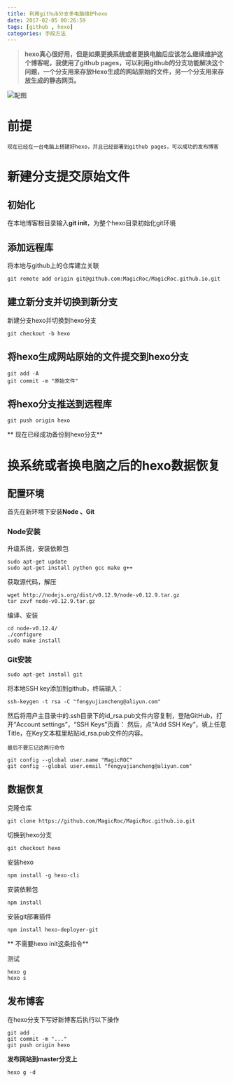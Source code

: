 ```yaml
---
title: 利用github分支多电脑维护hexo
date: 2017-02-05 00:26:59
tags: [github , hexo]
categories: 手段方法 
---
```


> **hexo真心很好用，但是如果更换系统或者更换电脑后应该怎么继续维护这个博客呢，我使用了github pages，可以利用github的分支功能解决这个问题，一个分支用来存放Hexo生成的网站原始的文件，另一个分支用来存放生成的静态网页。**

<!--more-->

![配图](1.png)

# 前提
	现在已经在一台电脑上搭建好hexo，并且已经部署到github pages，可以成功的发布博客

# 新建分支提交原始文件
## 初始化
在本地博客根目录输入**git init**，为整个hexo目录初始化git环境
## 添加远程库
将本地与github上的仓库建立关联
	
	git remote add origin git@github.com:MagicRoc/MagicRoc.github.io.git
	
## 建立新分支并切换到新分支
新建分支hexo并切换到hexo分支

	git checkout -b hexo
	
## 将hexo生成网站原始的文件提交到hexo分支

	git add -A
	git commit -m "原始文件"
	
## 将hexo分支推送到远程库
	
	git push origin hexo
	
** 现在已经成功备份到hexo分支**

# 换系统或者换电脑之后的hexo数据恢复

## 配置环境
首先在新环境下安装**Node 、Git**
### Node安装
升级系统，安装依赖包
	
	sudo apt-get update
	sudo apt-get install python gcc make g++
	
获取源代码，解压
	
	wget http://nodejs.org/dist/v0.12.9/node-v0.12.9.tar.gz
	tar zxvf node-v0.12.9.tar.gz
	
编译、安装

	cd node-v0.12.4/
	./configure
	sudo make install
	
### Git安装
	
	sudo apt-get install git
	
将本地SSH key添加到github，终端输入：
	
	ssh-keygen -t rsa -C "fengyujiancheng@aliyun.com"

然后将用户主目录中的.ssh目录下的id_rsa.pub文件内容复制，登陆GitHub，打开“Account settings”，“SSH Keys”页面：
然后，点“Add SSH Key”，填上任意Title，在Key文本框里粘贴id_rsa.pub文件的内容。

	最后不要忘记这两行命令
	
	git config --global user.name "MagicROC"
	git config --global user.email "fengyujiancheng@aliyun.com"

## 数据恢复

克隆仓库

	git clone https://github.com/MagicRoc/MagicRoc.github.io.git

切换到hexo分支

	git checkout hexo
	
安装hexo
	
	npm install -g hexo-cli
	
安装依赖包
	
	npm install

安装git部署插件
	
	npm install hexo-deployer-git

** 不需要hexo init这条指令**

测试
	
	hexo g
	hexo s

## 发布博客
在hexo分支下写好新博客后执行以下操作

	git add .
	git commit -m "..."
	git push origin hexo
	
**发布网站到master分支上**
	
	hexo g -d